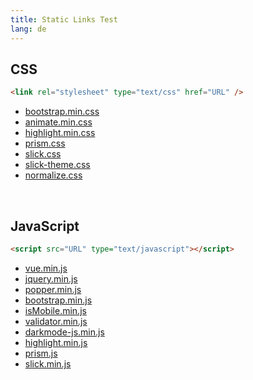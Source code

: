 ```yaml
---
title: Static Links Test
lang: de
---
```


## CSS

```html
<link rel="stylesheet" type="text/css" href="URL" />
```

- [bootstrap.min.css](node_modules/bootstrap/dist/css/bootstrap.min.css)
- [animate.min.css](node_modules/animate.css/animate.min.css)
- [highlight.min.css](node_modules/@highlightjs/cdn-assets/styles/default.min.css)
- [prism.css](node_modules/prismjs/themes/prism.css)
- [slick.css](node_modules/slick-carousel/slick/slick.css)
- [slick-theme.css](node_modules/slick-carousel/slick/slick-theme.css)
- [normalize.css](node_modules/normalize.css/normalize.css)

<br>

## JavaScript

```html
<script src="URL" type="text/javascript"></script>
```

- [vue.min.js](node_modules/vue/dist/vue.min.js)
- [jquery.min.js](node_modules/jquery/dist/jquery.min.js)
- [popper.min.js](node_modules/@popperjs/core/dist/umd/popper.min.js)
- [bootstrap.min.js](node_modules/bootstrap/dist/js/bootstrap.min.js)
- [isMobile.min.js](node_modules/ismobilejs/dist/isMobile.min.js)
- [validator.min.js](node_modules/validator/validator.min.js)
- [darkmode-js.min.js](node_modules/darkmode-js/lib/darkmode-js.min.js)
- [highlight.min.js](node_modules/@highlightjs/cdn-assets/highlight.min.js)
- [prism.js](node_modules/prismjs/prism.js)
- [slick.min.js](node_modules/slick-carousel/slick/slick.min.js)

<div style="padding-bottom: 80px;"></div>

<script src="node_modules/darkmode-js/lib/darkmode-js.min.js" type="text/javascript"></script>
<script src="node_modules/ismobilejs/dist/isMobile.min.js" type="text/javascript"></script>
<script>
  var options = {}
  if (isMobile.phone) {
    options.bottom = "15px";
    options.right = "15px";
  } else {
    options.bottom = "20px";
    options.right = "20px";
  }
  const darkmode =  new Darkmode(options);
  window.addEventListener("load", darkmode.showWidget());
  function refreshBackground() {
    if (darkmode.isActivated()) {
      document.documentElement.style.background = "black";
    } else {
      document.documentElement.style.background = "white";
    }
  }
  refreshBackground();
  document.getElementsByTagName("button")[0].setAttribute("onclick", "refreshBackground()");
</script>
